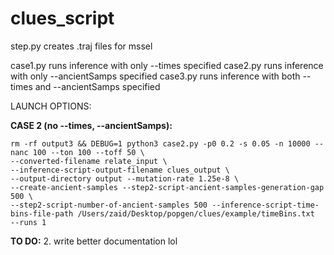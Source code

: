 # clues_script
step.py creates .traj files for mssel 

case1.py runs inference with only --times specified 
case2.py runs inference with only --ancientSamps specified
case3.py runs inference with both --times and --ancientSamps specified

LAUNCH OPTIONS:

**CASE 2 (no --times, --ancientSamps):**
~~~
rm -rf output3 && DEBUG=1 python3 case2.py -p0 0.2 -s 0.05 -n 10000 --nanc 100 --ton 100 --toff 50 \
--converted-filename relate_input \
--inference-script-output-filename clues_output \
--output-directory output --mutation-rate 1.25e-8 \
--create-ancient-samples --step2-script-ancient-samples-generation-gap 500 \
--step2-script-number-of-ancient-samples 500 --inference-script-time-bins-file-path /Users/zaid/Desktop/popgen/clues/example/timeBins.txt  --runs 1
~~~

**TO DO:**
2. write better documentation lol
